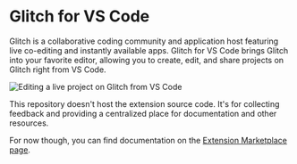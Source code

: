# Glitch for VS Code

Glitch is a collaborative coding community and application host featuring live co-editing and instantly available apps. Glitch for VS Code brings Glitch into your favorite editor, allowing you to create, edit, and share projects on Glitch right from VS Code.

![Editing a live project on Glitch from VS Code](https://user-images.githubusercontent.com/219964/60810547-6334a080-a15b-11e9-8688-c516409307e6.gif)

This repository doesn't host the extension source code. It's for collecting feedback and providing a centralized place for documentation and other resources.

For now though, you can find documentation on the [Extension Marketplace page](https://marketplace.visualstudio.com/items?itemName=glitch.glitch).
